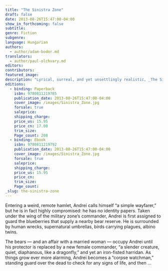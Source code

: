 ```yaml
---
title: "The Sinistra Zone"
draft: false
date: 2013-08-26T15:47:00-04:00
show_in_forthcoming: false
subtitle:
genre: Fiction
subgenre:
language: Hungarian
authors:
  - author/adam-bodor.md
translators:
  - author/paul-olchvary.md
editors:
contributors:
featured_image:
description: "Lyrical, surreal, and yet unsettlingly realistic, _The Sinistra Zone_ swims in the totalitarian backwaters of Eastern Europe "
editions:
  - binding: Paperback
    isbn: 9780811219785
    publication_date: 2013-08-26T15:47:00-04:00
    cover_image: /images/Sinistra_Zone.jpg
    forsale: true
    saleprice:
    shipping_charge:
    price_us: 15.95
    price_cn: 17.00
    trim_size:
    Page_count: 208
  - binding: Ebook
    isbn: 9780811219792
    publication_date: 2013-08-26T15:47:00-04:00
    cover_image: /images/Sinistra_Zone.jpg
    forsale: true
    saleprice:
    shipping_charge:
    price_us: 15.95
    price_cn:
    trim_size:
    Page_count:
_slug: the-sinistra-zone
---
```


Entering a weird, remote hamlet, Andrei calls himself “a simple wayfarer,” but he is in fact highly compromised: he has no identity papers. Taken under the wing of the military zone’s commander, Andrei is first assigned to guard the blueberries that supply a nearby bear reserve. He is surrounded by human wrecks, supernatural umbrellas, birds carrying plagues, albino twins.

The bears — and an affair with a married woman — occupy Andrei until his protector is replaced by a new female commander, “a slender creature, quiet, diaphanous, like a dragonfly,” and yet an iron-fisted harridan. As things grow ever more alarming, Andrei becomes a “corpse watchman,” standing guard over the dead to check for any signs of life, and then …

